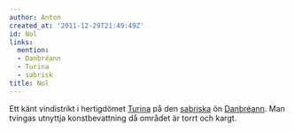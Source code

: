 ```yaml
---
author: Anton
created_at: '2011-12-29T21:49:49Z'
id: Nol
links:
  mention:
  - Danbréann
  - Turina
  - sabrisk
title: Nol
---
```


Ett känt vindistrikt i hertigdömet [Turina] på den [sabriska] ön [Danbréann]. Man tvingas utnyttja
konstbevattning då området är torrt och kargt.

  [Turina]: Turina
  [sabriska]: sabrisk
  [Danbréann]: Danbréann
